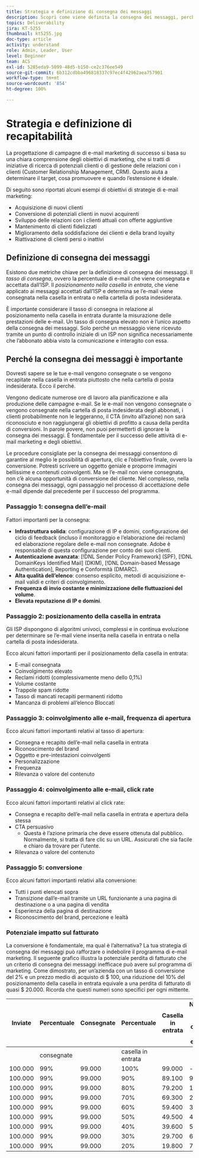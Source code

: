 ```yaml
---
title: Strategia e definizione di consegna dei messaggi
description: Scopri come viene definita la consegna dei messaggi, perché è importante e le relative metriche chiave.
topics: Deliverability
jira: KT-5255
thumbnail: kt5255.jpg
doc-type: article
activity: understand
role: Admin, Leader, User
level: Beginner
team: ACS
exl-id: 5285eda9-5099-48d5-b150-ce2c376ee549
source-git-commit: 6b312cdbba496818337c97ec4f42962aea757901
workflow-type: tm+mt
source-wordcount: '854'
ht-degree: 100%

---
```


# Strategia e definizione di recapitabilità

La progettazione di campagne di e-mail marketing di successo si basa su una chiara comprensione degli obiettivi di marketing, che si tratti di iniziative di ricerca di potenziali clienti o di gestione delle relazioni con i clienti (Customer Relationship Management, CRM). Questo aiuta a determinare il target, cosa promuovere e quando l’estensione è ideale.

Di seguito sono riportati alcuni esempi di obiettivi di strategie di e-mail marketing:

* Acquisizione di nuovi clienti
* Conversione di potenziali clienti in nuovi acquirenti
* Sviluppo delle relazioni con i clienti attuali con offerte aggiuntive
* Mantenimento di clienti fidelizzati
* Miglioramento della soddisfazione dei clienti e della brand loyalty
* Riattivazione di clienti persi o inattivi

## Definizione di consegna dei messaggi

Esistono due metriche chiave per la definizione di consegna dei messaggi. Il *tasso di consegna*, ovvero la percentuale di e-mail che viene consegnata e accettata dall’ISP. Il *posizionamento nella casella in entrata*, che viene applicato ai messaggi accettati dall’ISP e determina se l’e-mail viene consegnata nella casella in entrata o nella cartella di posta indesiderata.

È importante considerare il tasso di consegna in relazione al posizionamento nella casella in entrata durante la misurazione delle prestazioni delle e-mail. Un tasso di consegna elevato non è l’unico aspetto della consegna dei messaggi. Solo perché un messaggio viene ricevuto tramite un punto di controllo iniziale di un ISP non significa necessariamente che l’abbonato abbia visto la comunicazione e interagito con essa.

## Perché la consegna dei messaggi è importante

Dovresti sapere se le tue e-mail vengono consegnate o se vengono recapitate nella casella in entrata piuttosto che nella cartella di posta indesiderata. Ecco il perché.

Vengono dedicate numerose ore di lavoro alla pianificazione e alla produzione delle campagne e-mail. Se le e-mail non vengono consegnate o vengono consegnate nella cartella di posta indesiderata degli abbonati, i clienti probabilmente non le leggeranno, il CTA (invito all’azione) non sarà riconosciuto e non raggiungerai gli obiettivi di profitto a causa della perdita di conversioni. In parole povere, non puoi permetterti di ignorare la consegna dei messaggi. È fondamentale per il successo delle attività di e-mail marketing e degli obiettivi.

Le procedure consigliate per la consegna dei messaggi consentono di garantire al meglio le possibilità di apertura, clic e l’obiettivo finale, ovvero la conversione. Potresti scrivere un oggetto geniale e proporre immagini bellissime e contenuti coinvolgenti. Ma se l’e-mail non viene consegnata, non c’è alcuna opportunità di conversione del cliente. Nel complesso, nella consegna dei messaggi, ogni passaggio nel processo di accettazione delle e-mail dipende dal precedente per il successo del programma.

### Passaggio 1: consegna dell’e-mail

Fattori importanti per la consegna:

* **Infrastruttura solida**: configurazione di IP e domini, configurazione del ciclo di feedback (incluso il monitoraggio e l’elaborazione dei reclami) ed elaborazione regolare delle e-mail non consegnate. Adobe è responsabile di questa configurazione per conto dei suoi clienti.
* **Autenticazione avanzata**: [!DNL Sender Policy Framework] (SPF), [!DNL DomainKeys Identified Mail] (DKIM), [!DNL Domain-based Message Authentication], Reporting e Conformità (DMARC).
* **Alta qualità dell’elenco**: consenso esplicito, metodi di acquisizione e-mail validi e criteri di coinvolgimento.
* **Frequenza di invio costante e minimizzazione delle fluttuazioni del volume**.
* **Elevata reputazione di IP e domini**.

### Passaggio 2: posizionamento della casella in entrata

Gli ISP dispongono di algoritmi univoci, complessi e in continua evoluzione per determinare se l’e-mail viene inserita nella casella in entrata o nella cartella di posta indesiderata.

Ecco alcuni fattori importanti per il posizionamento della casella in entrata:

* E-mail consegnata
* Coinvolgimento elevato
* Reclami ridotti (complessivamente meno dello 0,1%)
* Volume costante
* Trappole spam ridotte
* Tasso di mancati recapiti permanenti ridotto
* Mancanza di problemi all’elenco Bloccati

### Passaggio 3: coinvolgimento alle e-mail, frequenza di apertura

Ecco alcuni fattori importanti relativi al tasso di apertura:

* Consegna e recapito dell’e-mail nella casella in entrata
* Riconoscimento del brand
* Oggetto e pre-intestazioni coinvolgenti
* Personalizzazione
* Frequenza
* Rilevanza o valore del contenuto

### Passaggio 4: coinvolgimento alle e-mail, click rate

Ecco alcuni fattori importanti relativi al click rate:

* Consegna e recapito dell’e-mail nella casella in entrata e apertura della stessa
* CTA persuasivo
   * Questa è l’azione primaria che deve essere ottenuta dal pubblico. Normalmente, si tratta di fare clic su un URL. Assicurati che sia facile e chiaro da trovare per l’utente.
* Rilevanza o valore del contenuto

### Passaggio 5: conversione

Ecco alcuni fattori importanti relativi alla conversione:

* Tutti i punti elencati sopra
* Transizione dall’e-mail tramite un URL funzionante a una pagina di destinazione o a una pagina di vendita
* Esperienza della pagina di destinazione
* Riconoscimento del brand, percezione e lealtà

### Potenziale impatto sul fatturato

La conversione è fondamentale, ma qual è l’alternativa? La tua strategia di consegna dei messaggi può rafforzare o indebolire il programma di e-mail marketing. Il seguente grafico illustra la potenziale perdita di fatturato che un criterio di consegna dei messaggi inefficace può avere sul programma di marketing. Come dimostrato, per un’azienda con un tasso di conversione del 2% e un prezzo medio di acquisto di $ 100, una riduzione del 10% del posizionamento della casella in entrata equivale a una perdita di fatturato di quasi $ 20.000. Ricorda che questi numeri sono specifici per ogni mittente.

| Inviate | Percentuale | Consegnate | Percentuale | Casella in entrata | Numero non nella casella in entrata | Tasso di conversione | Numero di perse | Medio | Perse |
|------|-----------|-----------|----------|-------|---------------------|-----------------|-----------------|----------|-----------|
|      | consegnate |           | casella in entrata |       |                     |                 | Conversioni | acquisto | ricavi |
| 100.000 | 99% | 99.000 | 100% | 99.000 | - | 2% | 0 | $ 100 | $ - |
| 100.000 | 99% | 99.000 | 90% | 89.100 | 9.900 | 2% | 198 | $ 100 | $ 19.800 |
| 100.000 | 99% | 99.000 | 80% | 79.200 | 19.800 | 2% | 396 | $ 100 | $ 39.600 |
| 100.000 | 99% | 99.000 | 70% | 69.300 | 29.700 | 2% | 594 | $ 100 | $ 59.400 |
| 100.000 | 99% | 99.000 | 60% | 59.400 | 39.600 | 2% | 792 | $ 100 | $ 79.200 |
| 100.000 | 99% | 99.000 | 50% | 49.500 | 49.500 | 2% | 990 | $ 100 | $ 99.000 |
| 100.000 | 99% | 99.000 | 40% | 39.600 | 59.400 | 2% | 1.188 | $ 100 | $ 118.800 |
| 100.000 | 99% | 99.000 | 30% | 29.700 | 69.300 | 2% | 1.386 | $ 100 | $ 138.600 |
| 100.000 | 99% | 99.000 | 20% | 19.800 | 79.200 | 2% | 1.584 | $ 100 | $ 158.400 |
